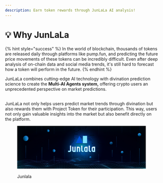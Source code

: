 ```yaml
---
description: Earn token rewards through JunLaLa AI analysis!
---
```


# 💡 Why JunLaLa

{% hint style="success" %}
In the world of blockchain, thousands of tokens are released daily through platforms like pump.fun, and predicting the future price movements of these tokens can be incredibly difficult. Even after deep analysis of on-chain data and social media trends, it's still hard to forecast how a token will perform in the future.
{% endhint %}

JunLaLa combines cutting-edge AI technology with divination prediction science to create the **Multi-AI Agents system,** offering crypto users an unprecedented perspective on market predictions.

\
JunLaLa not only helps users predict market trends through divination but also rewards them with Project Token for their participation. This way, users not only gain valuable insights into the market but also benefit directly on the platform.

<figure><img src=".gitbook/assets/Banner.jpg" alt=""><figcaption><p>Junlala</p></figcaption></figure>
